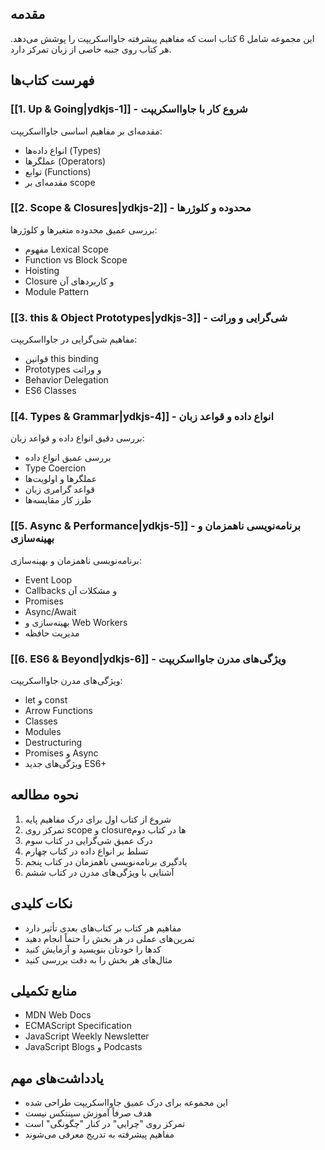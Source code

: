 

## مقدمه
این مجموعه شامل 6 کتاب است که مفاهیم پیشرفته جاوااسکریپت را پوشش می‌دهد. هر کتاب روی جنبه خاصی از زبان تمرکز دارد.

## فهرست کتاب‌ها

### [[1. Up & Going|ydkjs-1]] - شروع کار با جاوااسکریپت
مقدمه‌ای بر مفاهیم اساسی جاوااسکریپت:
- انواع داده‌ها (Types)
- عملگرها (Operators)
- توابع (Functions)
- مقدمه‌ای بر scope

### [[2. Scope & Closures|ydkjs-2]] - محدوده و کلوژرها
بررسی عمیق محدوده متغیرها و کلوژرها:
- مفهوم Lexical Scope
- Function vs Block Scope
- Hoisting
- Closure و کاربردهای آن
- Module Pattern

### [[3. this & Object Prototypes|ydkjs-3]] - شی‌گرایی و وراثت
مفاهیم شی‌گرایی در جاوااسکریپت:
- قوانین this binding
- Prototypes و وراثت
- Behavior Delegation
- ES6 Classes

### [[4. Types & Grammar|ydkjs-4]] - انواع داده و قواعد زبان
بررسی دقیق انواع داده و قواعد زبان:
- بررسی عمیق انواع داده
- Type Coercion
- عملگرها و اولویت‌ها
- قواعد گرامری زبان
- طرز کار مقایسه‌ها

### [[5. Async & Performance|ydkjs-5]] - برنامه‌نویسی ناهمزمان و بهینه‌سازی
برنامه‌نویسی ناهمزمان و بهینه‌سازی:
- Event Loop
- Callbacks و مشکلات آن
- Promises
- Async/Await
- بهینه‌سازی و Web Workers
- مدیریت حافظه

### [[6. ES6 & Beyond|ydkjs-6]] - ویژگی‌های مدرن جاوااسکریپت
ویژگی‌های مدرن جاوااسکریپت:
- let و const
- Arrow Functions
- Classes
- Modules
- Destructuring
- Promises و Async
- ویژگی‌های جدید ES6+

## نحوه مطالعه
1. شروع از کتاب اول برای درک مفاهیم پایه
2. تمرکز روی scope و closure‌ها در کتاب دوم
3. درک عمیق شی‌گرایی در کتاب سوم
4. تسلط بر انواع داده در کتاب چهارم
5. یادگیری برنامه‌نویسی ناهمزمان در کتاب پنجم
6. آشنایی با ویژگی‌های مدرن در کتاب ششم

## نکات کلیدی
- مفاهیم هر کتاب بر کتاب‌های بعدی تأثیر دارد
- تمرین‌های عملی در هر بخش را حتماً انجام دهید
- کدها را خودتان بنویسید و آزمایش کنید
- مثال‌های هر بخش را به دقت بررسی کنید

## منابع تکمیلی
- MDN Web Docs
- ECMAScript Specification
- JavaScript Weekly Newsletter
- JavaScript Blogs و Podcasts

## یادداشت‌های مهم
- این مجموعه برای درک عمیق جاوااسکریپت طراحی شده
- هدف صرفاً آموزش سینتکس نیست
- تمرکز روی "چرایی" در کنار "چگونگی" است
- مفاهیم پیشرفته به تدریج معرفی می‌شوند
